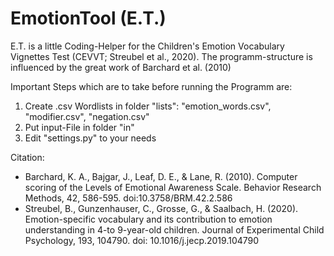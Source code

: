 # EmotionTool (E.T.)

E.T. is a little Coding-Helper for the Children's Emotion Vocabulary Vignettes Test (CEVVT; Streubel et al., 2020). The programm-structure is influenced by the great work of Barchard et al. (2010)

Important Steps which are to take before running the Programm are:

1. Create .csv Wordlists in folder "lists": "emotion_words.csv", "modifier.csv", "negation.csv"
2. Put input-File in folder "in"
3. Edit "settings.py" to your needs

Citation: 
- Barchard, K. A., Bajgar, J., Leaf, D. E., & Lane, R. (2010). Computer scoring of the Levels of Emotional Awareness Scale. Behavior Research Methods, 42, 586-595. doi:10.3758/BRM.42.2.586
- Streubel, B., Gunzenhauser, C., Grosse, G., & Saalbach, H. (2020). Emotion-specific vocabulary and its contribution to emotion understanding in 4-to 9-year-old children. Journal of Experimental Child Psychology, 193, 104790. doi: 10.1016/j.jecp.2019.104790